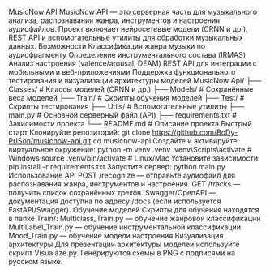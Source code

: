 MusicNow API
MusicNow API — это серверная часть для музыкального анализа, распознавания жанра, инструментов и настроения аудиофайлов. Проект включает нейросетевые модели (CRNN и др.), REST API и вспомогательные утилиты для обработки музыкальных данных.
Возможности
Классификация жанра музыки по аудиофрагменту
Определение инструментального состава (IRMAS)
Анализ настроения (valence/arousal, DEAM)
REST API для интеграции с мобильными и веб-приложениями
Поддержка функционального тестирования и визуализации архитектуры моделей
MusicNow Api/
├── Classes/         # Классы моделей (CRNN и др.)
├── Models/          # Сохранённые веса моделей
├── Train/           # Скрипты обучения моделей
├── Test/            # Скрипты тестирования
├── Utils/           # Вспомогательные утилиты
├── main.py          # Основной серверный файл (API)
├── requirements.txt # Зависимости проекта
└── README.md        # Описание проекта
Быстрый старт
Клонируйте репозиторий:
   git clone https://github.com/BoDy-PrISon/musicnow-api.git
   cd musicnow-api
Создайте и активируйте виртуальное окружение:
   python -m venv .venv
   .venv\\Scripts\\activate   # Windows
   source .venv/bin/activate # Linux/Mac
Установите зависимости:
   pip install -r requirements.txt
Запустите сервер:
   python main.py
Использование API
POST /recognize — отправьте аудиофайл для распознавания жанра, инструментов и настроения.
GET /tracks — получить список сохранённых треков.
Swagger/OpenAPI — документация доступна по адресу /docs (если используется FastAPI/Swagger).
Обучение моделей
Скрипты для обучения находятся в папке Train/:
Multiclass_Train.py — обучение жанровой классификации
MultiLabel_Train.py — обучение инструментальной классификации
Mood_Train.py — обучение модели настроения
Визуализация архитектуры
Для презентации архитектуры моделей используйте скрипт Visualaze.py.
Генерируются схемы в PNG с подписями на русском языке.
